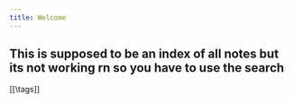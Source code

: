 ```yaml
---
title: Welcome 
---
```


## This is supposed to be an index of all notes but its not working rn so you have to use the search

[[\tags]]